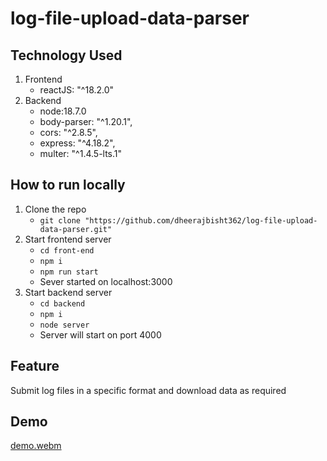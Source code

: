 # log-file-upload-data-parser

## Technology Used
 1. Frontend 
    - reactJS: "^18.2.0"
 2. Backend 
    - node:18.7.0
    - body-parser: "^1.20.1",
    - cors: "^2.8.5",
    - express: "^4.18.2",
    - multer: "^1.4.5-lts.1"
    
## How to run locally
1.  Clone the repo 
    - `git clone "https://github.com/dheerajbisht362/log-file-upload-data-parser.git"`
2. Start frontend server
    - `cd front-end`
    - `npm i`
    - `npm run start`
    - Sever started on localhost:3000
3. Start backend server
    - `cd backend`
    - `npm i`
    - `node server`
    - Server will start on port 4000
  
  
## Feature
 Submit log files in a specific format and download data as required
 
## Demo
[demo.webm](https://user-images.githubusercontent.com/83577439/202703844-a52e1e55-451c-474c-a5e1-b8f8cdb1c86b.webm)

 
  
